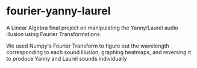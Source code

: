 # fourier-yanny-laurel
A Linear Algebra final project on manipulating the Yanny/Laurel audio illusion using Fourier Transformations.

We used Numpy's Fourier Transform to figure out the wavelength corresponding to each sound illusion, graphing heatmaps, and reversing it to produce Yanny and Laurel sounds individually
